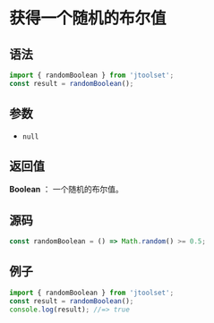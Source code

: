 # 获得一个随机的布尔值

## 语法

```js
import { randomBoolean } from 'jtoolset';
const result = randomBoolean();
```

## 参数

- `null`

## 返回值

**Boolean** ： 一个随机的布尔值。

## 源码

```js
const randomBoolean = () => Math.random() >= 0.5;
```

## 例子

```js
import { randomBoolean } from 'jtoolset';
const result = randomBoolean();
console.log(result); //=> true
```
